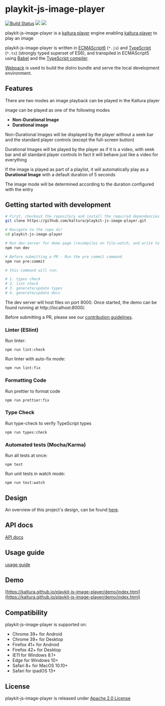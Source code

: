 # playkit-js-image-player

[![Build Status](https://github.com/kaltura/playkit-js-image-player/actions/workflows/run_canary_full_flow.yaml/badge.svg)](https://github.com/kaltura/playkit-js-image-player/actions/workflows/run_canary_full_flow.yaml)
[![](https://img.shields.io/npm/v/@playkit-js/image-player/latest.svg)](https://www.npmjs.com/package/@playkit-js/image-player)
[![](https://img.shields.io/npm/v/@playkit-js/image-player/canary.svg)](https://www.npmjs.com/package/@playkit-js/image-player/v/canary)

playkit-js-image-player is a [kaltura player] engine enabling [kaltura player] to play an image

playkit-js-image-player is written in [ECMAScript6] (`*.js`) and [TypeScript] (`*.ts`) (strongly typed superset of ES6), 
and transpiled in ECMAScript5 using [Babel](https://babeljs.io/) and the [TypeScript compiler].

[Webpack] is used to build the distro bundle and serve the local development environment.

[kaltura player]: https://github.com/kaltura/kaltura-player-js.
[ecmascript6]: https://github.com/ericdouglas/ES6-Learning#articles--tutorials
[typescript]: https://www.typescriptlang.org/
[typescript compiler]: https://www.typescriptlang.org/docs/handbook/compiler-options.html
[webpack]: https://webpack.js.org/

## Features

There are two modes an image playback can be played in the Kaltura player

image can be played as one of the following modes

- **Non-Durational Image**
- **Durational image**

Non-Durational Images will be displayed by the player without a seek bar and the standard player controls (except the full-screen button)

Durational Images will be played by the player as if it is a video,
with seek bar and all standard player controls
In fact it will behave just like a video for everything

If the image is played as part of a playlist, it will automatically play as a **Durational Image** with a default duration of 5 seconds

The image mode will be determined according to the duration configured with the entry
    
## Getting started with development

```sh
# First, checkout the repository and install the required dependencies
git clone https://github.com/kaltura/playkit-js-image-player.git

# Navigate to the repo dir
cd playkit-js-image-player

# Run dev-server for demo page (recompiles on file-watch, and write to actual dist fs artifacts)
npm run dev

# Before submitting a PR - Run the pre commit command
npm run pre:commit

# this command will run:

# 1. types check
# 2. lint check
# 3. generate/update types
# 4. generate/update docs
```

The dev server will host files on port 8000. Once started, the demo can be found running at http://localhost:8000/.

Before submitting a PR, please see our [contribution guidelines](CONTRIBUTING.md).


### Linter (ESlint)

Run linter:

```
npm run lint:check
```

Run linter with auto-fix mode:

```
npm run lint:fix
```

### Formatting Code

Run prettier to format code

```
npm run prettier:fix
```

### Type Check

Run type-check to verify TypeScript types

```
npm run types:check
```

### Automated tests (Mocha/Karma)

Run all tests at once:

```
npm test
```

Run unit tests in watch mode:

```
npm run test:watch
```

## Design

An overview of this project's design, can be found [here](https://kaltura.atlassian.net/wiki/spaces/PROD/pages/3554412657/Side+Panel+Manager+-+Design+Document).

## API docs

[API docs](https://kaltura.github.io/playkit-js-image-player/docs/api/index.html)

## Usage guide

[usage guide](./docs/guide.md)

## Demo

[https://kaltura.github.io/playkit-js-image-player/demo/index.html](https://kaltura.github.io/playkit-js-image-player/demo/index.html)


## Compatibility

playkit-js-image-player is supported on:

- Chrome 39+ for Android
- Chrome 39+ for Desktop
- Firefox 41+ for Android
- Firefox 42+ for Desktop
- IE11 for Windows 8.1+
- Edge for Windows 10+
- Safari 8+ for MacOS 10.10+
- Safari for ipadOS 13+

## License

playkit-js-image-player is released under [Apache 2.0 License](LICENSE)